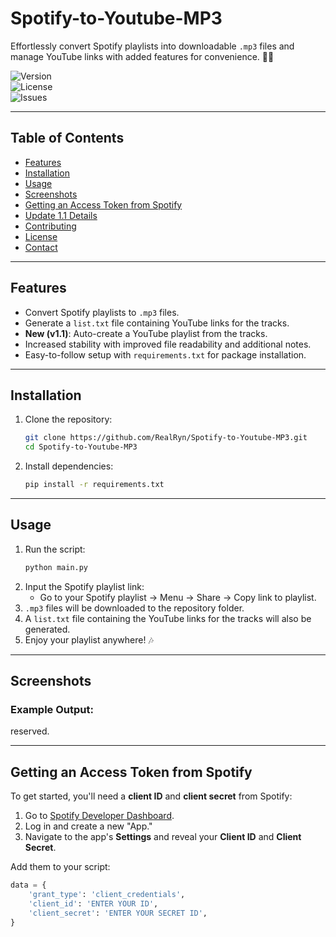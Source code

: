 # **Spotify-to-Youtube-MP3**

Effortlessly convert Spotify playlists into downloadable `.mp3` files and manage YouTube links with added features for convenience. 🎵🎥

![Version](https://img.shields.io/badge/Version-1.1-brightgreen)  
![License](https://img.shields.io/github/license/RealRyn/Spotify-to-Youtube-MP3)  
![Issues](https://img.shields.io/github/issues/RealRyn/Spotify-to-Youtube-MP3)

---

## **Table of Contents**
- [Features](#features)
- [Installation](#installation)
- [Usage](#usage)
- [Screenshots](#screenshots)
- [Getting an Access Token from Spotify](#getting-an-access-token-from-spotify)
- [Update 1.1 Details](#update-11-details)
- [Contributing](#contributing)
- [License](#license)
- [Contact](#contact)

---

## **Features**
- Convert Spotify playlists to `.mp3` files.
- Generate a `list.txt` file containing YouTube links for the tracks.
- **New (v1.1)**: Auto-create a YouTube playlist from the tracks.
- Increased stability with improved file readability and additional notes.
- Easy-to-follow setup with `requirements.txt` for package installation.

---

## **Installation**
1. Clone the repository:
    ```bash
    git clone https://github.com/RealRyn/Spotify-to-Youtube-MP3.git
    cd Spotify-to-Youtube-MP3
    ```
2. Install dependencies:
    ```bash
    pip install -r requirements.txt
    ```

---

## **Usage**
1. Run the script:
    ```bash
    python main.py
    ```
2. Input the Spotify playlist link:
    - Go to your Spotify playlist → Menu → Share → Copy link to playlist.
3. `.mp3` files will be downloaded to the repository folder.
4. A `list.txt` file containing the YouTube links for the tracks will also be generated.
5. Enjoy your playlist anywhere! 🎶

---

## **Screenshots**
### Example Output:
reserved.

---

## **Getting an Access Token from Spotify**
To get started, you'll need a **client ID** and **client secret** from Spotify:
1. Go to [Spotify Developer Dashboard](https://developer.spotify.com/dashboard).
2. Log in and create a new "App."
3. Navigate to the app's **Settings** and reveal your **Client ID** and **Client Secret**.

Add them to your script:
```python
data = {
    'grant_type': 'client_credentials',
    'client_id': 'ENTER YOUR ID',
    'client_secret': 'ENTER YOUR SECRET ID',
}

